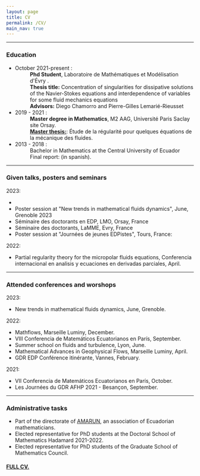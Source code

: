 ```yaml
---
layout: page
title: CV
permalink: /CV/
main_nav: true
---
```

<hr>
<h3 id="education">Education</h3>
<ul>
  <li> <dt>October 2021-present :</dt>
  <dd> <b>Phd Student</b>, Laboratoire de Mathématiques et Modélisation d'Évry </b>.<br>
  <b>Thesis title:</b> Concentration of singularities for dissipative solutions of the Navier-Stokes equations and interdependence of variables for some fluid mechanics equations  <br>
  <b>Advisors:</b>  Diego Chamorro and Pierre-Gilles Lemarié-Rieusset
  </dd>
  </li>
  <li> <dt>2019 - 2021 :</dt><dd> <b>Master degree in Mathematics</b>, M2 AAG, Université Paris Saclay site Orsay.<br>
  <b><a href="https://www.amarun.org/images/amarun/materiales/tesis-maestria/Llerena_2021.pdf" title="masterThesis">Master thesis:</a></b>: Étude de la régularité pour quelques équations de la mécanique des fluides.</dd>
  </li>
  <li> <dt>2013 - 2018 :</dt><dd> Bachelor in Mathematics at the Central University of Ecuador<br>
  Final report: (in spanish).</dd>
  </li>
</ul>

<hr>
<h3 id="GivenSeminars">Given talks, posters and seminars</h3>
<dl>
 <dt>2023:</dt>
  <ul>
  <li></li>
  <li>Poster session at  "New trends in mathematical fluids dynamics", June, Grenoble 2023</li>
  <li>Séminaire des doctorants en EDP, LMO, Orsay, France </li>
  <li>Séminaire des doctorants, LaMME, Evry, France </li>
  <li>Poster session at "Journées de jeunes EDPistes", Tours, France: </li>

  </ul>
  <dt>2022:</dt>
  <ul>
  <li>Partial regularity theory for the micropolar fluids equations, Conferencia internacional en analisis y ecuaciones en derivadas parciales,  April.</li> </ul> 
</dl>
<hr>
<h3 id="Attendconferences">Attended conferences and worshops</h3>
<dl>
  <dt>2023:</dt>
  <ul>
  <li>New trends in mathematical fluids dynamics, June, Grenoble.</li>
  </ul>
  <dt>2022:</dt>
  <ul>
  <li>Mathflows, Marseille Luminy, December. </li>
  <li>VIII Conferencia de Matemáticos Ecuatorianos en París, September. </li>
  <li>Summer school on fluids and turbulence, Lyon, June.</li>
  <li>Mathematical Advances in Geophysical Flows, Marseille Luminy, April.</li>
  <li>GDR EDP Conférence itinérante, Vannes, February. </li>
 </ul>
  <dt>2021:</dt>
  <ul>
  <li>VII Conferencia de Matemáticos Ecuatorianos en París, October. </li>
  <li>Les Journées du GDR AFHP 2021 -  Besançon, September. </li>
 </ul>
</dl>
<hr>
<h3 id="administrative">Administrative tasks</h3>
<ul>
  <li> Part of the directorate of  <a href="https://www.amarun.org" title="AMARUN">AMARUN</a>, an association of Ecuadorian mathematicians.
  </li>
  <li> Elected representative for PhD students at the Doctoral School of Mathematics Hadamard 2021-2022.
  </li>
  <li> Elected representative for PhD students of the Graduate School of Mathematics Council.

  </li>
</ul>
<h4>  <a href="https://www.amarun.org" title="FullCV">FULL CV.</a></h4>
